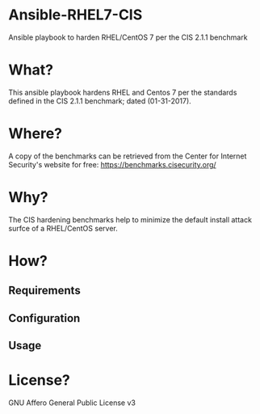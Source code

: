 # Ansible-RHEL7-CIS
Ansible playbook to harden RHEL/CentOS 7 per the CIS 2.1.1 benchmark

# What?
This ansible playbook hardens RHEL and Centos 7 per the standards defined in the CIS 2.1.1 benchmark; dated (01-31-2017).

# Where?
A copy of the benchmarks can be retrieved from the Center for Internet Security's website for free:
https://benchmarks.cisecurity.org/

# Why?
The CIS hardening benchmarks help to minimize the default install attack surfce of a RHEL/CentOS server.

# How?

## Requirements

## Configuration

## Usage

# License?
GNU Affero General Public License v3
